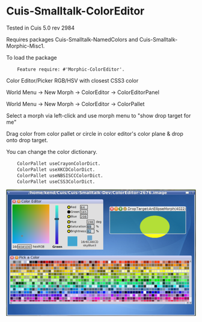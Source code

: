Cuis-Smalltalk-ColorEditor
==========================
Tested in Cuis 5.0 rev 2984

Requires packages Cuis-Smalltalk-NamedColors and Cuis-Smalltalk-Morphic-Misc1.

To load the package
````Smalltalk
	Feature require: #'Morphic-ColorEditor'.
````

Color Editor/Picker  RGB/HSV with closest CSS3 color

  World Menu -> New Morph -> ColorEditor -> ColorEditorPanel
  
  World Menu -> New Morph -> ColorEditor -> ColorPallet

Select a morph via left-click and use morph menu to "show drop target for me"

Drag color from color pallet or circle in color editor's color plane & drop onto drop target.


You can change the color dictionary.

````Smalltalk
	ColorPallet useCrayonColorDict.
	ColorPallet useXKCDColorDict.
	ColorPallet useNBSISCCColorDict.
	ColorPallet useCSS3ColorDict.
````

![Color Editor](ColorEditor.png)
